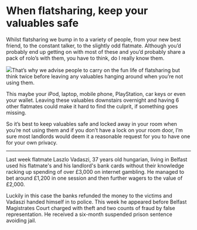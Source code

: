 When flatsharing, keep your valuables safe
==========================================
Whilst flatsharing we bump in to a variety of people, from your new best friend, to the constant talker, to the slightly odd flatmate. Although you’d probably end up getting on with most of these and you’d probably share a pack of rolo’s with them, you have to think, do I really know them.


![](/media/images/cat_it_wasnt_me.jpg)That’s why we advise people to carry on the fun life of flatsharing but think twice before leaving any valuables hanging around when you’re not using them.


This maybe your iPod, laptop, mobile phone, PlayStation, car keys or even your wallet. Leaving these valuables downstairs overnight and having 6 other flatmates could make it hard to find the culprit, if something goes missing.


So it’s best to keep valuables safe and locked away in your room when you’re not using them and if you don’t have a lock on your room door, I’m sure most landlords would deem it a reasonable request for you to have one for your own privacy.




---


Last week flatmate Laszlo Vadaszi, 37 years old hungarian, living in Belfast used his flatmate's and his landlord's bank cards without their knowledge racking up spending of over £3,000 on internet gambling. He managed to bet around £1,200 in one session and then further wagers to the value of £2,000.


Luckily in this case the banks refunded the money to the victims and Vadaszi handed himself in to police. This week he appeared before Belfast Magistrates Court charged with theft and two counts of fraud by false representation. He received a six-month suspended prison sentence avoiding jail.

